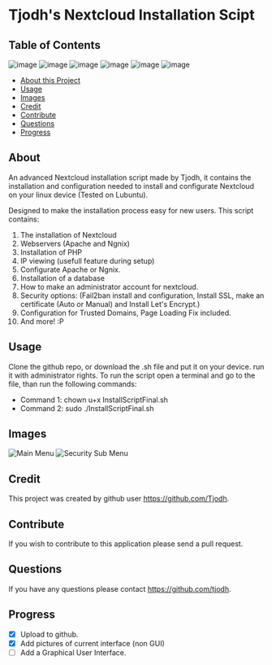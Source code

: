 # Tjodh's Nextcloud Installation Scipt
## Table of Contents
![image](https://img.shields.io/github/contributors-anon/Tjodh/Nextcloud-install-script?color=Green&label=Contributors&style=plastic)
![image](https://img.shields.io/github/commit-activity/w/Tjodh/Nextcloud-install-script?style=plastic)
![image](https://img.shields.io/github/last-commit/Tjodh/Nextcloud-install-script?style=plastic)
![image](https://img.shields.io/github/downloads/Tjodh/Nextcloud-install-script/total?style=plastic)
![image](https://img.shields.io/github/languages/top/Tjodh/Nextcloud-install-script?style=plastic)
![image](https://img.shields.io/github/repo-size/Tjodh/Nextcloud-install-script?style=plastic)


* [About this Project](#About)
* [Usage](#Usage)
* [Images](#Images)
* [Credit](#Credit)
* [Contribute](#Contribute)
* [Questions](#Questions)
* [Progress](#Progress)

## About
An advanced Nextcloud installation script made by Tjodh, 
it contains the installation and configuration needed to install and configurate Nextcloud on your linux device (Tested on Lubuntu).

Designed to make the installation process easy for new users. 
This script contains:

1. The installation of Nextcloud
2. Webservers (Apache and Ngnix)
3. Installation of PHP
4. IP viewing (usefull feature during setup)
5. Configurate Apache or Ngnix.
6. Installation of a database
7. How to make an administrator account for nextcloud. 
8. Security options: (Fail2ban install and configuration, Install SSL, make an certificate (Auto or Manual) and Install Let's Encrypt.)
9. Configuration for Trusted Domains, Page Loading Fix included.
10. And more! :P


## Usage 
Clone the github repo, or download the .sh file and put it on your device. run it with administrator rights.
To run the script open a terminal and go to the file, than run the following commands: 

- Command 1: chown u+x InstallScriptFinal.sh 
- Command 2: sudo ./InstallScriptFinal.sh

## Images

![Main Menu](https://raw.githubusercontent.com/Tjodh/Nextcloud-install-script/main/screenshot/Main%20Menu.png)
![Security Sub Menu](https://raw.githubusercontent.com/Tjodh/Nextcloud-install-script/main/screenshot/Security%20Menu.png)

## Credit
This project was created by github user https://github.com/Tjodh.


## Contribute 
If you wish to contribute to this application please send a pull request. 


## Questions
If you have any questions please contact https://github.com/tjodh.

## Progress

- [X] Upload to github.
- [X] Add pictures of current interface (non GUI)
- [ ] Add a Graphical User Interface.
